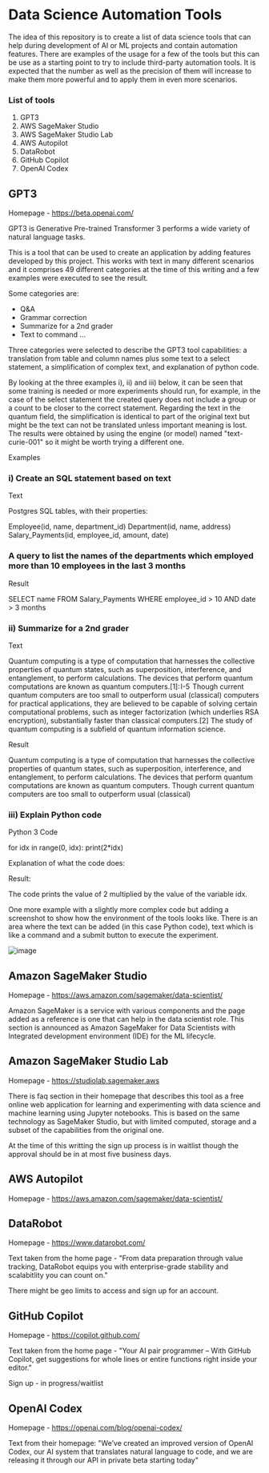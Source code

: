 # Data Science Automation Tools

The idea of this repository is to create a list of data science tools that can help during development of AI or ML projects and contain automation features. There are examples of the usage for a few of the tools but this can be use as a starting point to try to include third-party automation tools.  It is expected that the number as well as the precision of them will increase to make them more powerful and to apply them in even more scenarios.

### List of tools

1. GPT3
2. AWS SageMaker Studio
3. AWS SageMaker Studio Lab
4. AWS Autopilot
5. DataRobot
6. GitHub Copilot
7. OpenAI Codex

## GPT3
Homepage - https://beta.openai.com/

GPT3 is Generative Pre-trained Transformer 3 performs a wide variety of natural language tasks.

This is a tool that can be used to create an application by adding features developed by this project.  This works with text in many different scenarios and it comprises 49 different categories at the time of this writing and a few examples were executed to see the result.

Some categories are:

- Q&A
- Grammar correction
- Summarize for a 2nd grader
- Text to command ...

Three categories were selected to describe the GPT3 tool capabilities: a translation from table and column names plus some text to a select statement, a simplification of complex text, and explanation of python code.  

By looking at the three examples i), ii) and iii) below, it can be seen that some training is needed or more experiments should run, for example, in the case of the select statement the created query does not include a group or a count to be closer to the correct statement.  Regarding the text in the quantum field, the simplification is identical to part of the original text but might be the text can not be translated unless important meaning is lost. The results were obtained by using the engine (or model) named "text-curie-001" so it might be worth trying a different one.

Examples
### i) Create an SQL statement based on text
Text

Postgres SQL tables, with their properties: 

Employee(id, name, department_id) 
Department(id, name, address) 
Salary_Payments(id, employee_id, amount, date) 

### A query to list the names of the departments which employed more than 10 employees in the last 3 months 

Result

SELECT name FROM Salary_Payments WHERE employee_id > 10 AND date > 3 months

### ii) Summarize for a 2nd grader

Text

Quantum computing is a type of computation that harnesses the collective properties of quantum states, such as superposition, interference, and entanglement, to perform calculations. The devices that perform quantum computations are known as quantum computers.[1]: I-5  Though current quantum computers are too small to outperform usual (classical) computers for practical applications, they are believed to be capable of solving certain computational problems, such as integer factorization (which underlies RSA encryption), substantially faster than classical computers.[2] The study of quantum computing is a subfield of quantum information science. 

Result

Quantum computing is a type of computation that harnesses the collective properties of quantum states, such as superposition, interference, and entanglement, to perform calculations. The devices that perform quantum computations are known as quantum computers. Though current quantum computers are too small to outperform usual (classical)

### iii) Explain Python code

Python 3 Code

for idx in range(0, idx):
    print(2*idx)

Explanation of what the code does:

Result:

The code prints the value of 2 multiplied by the value of the variable idx.

One more example with a slightly more complex code but adding a screenshot to show how the environment of the tools looks like.  There is an area where the text can be added (in this case Python code), text which is like a command and a submit button to execute the experiment.

![image](https://user-images.githubusercontent.com/98497219/169658105-65e94ddc-69c6-4e7a-8714-f9b24a26931e.png)


## Amazon SageMaker Studio
Homepage - https://aws.amazon.com/sagemaker/data-scientist/

Amazon SageMaker is a service with various components and the page added as a reference is one that can help in the data scientist role. This section is announced as Amazon SageMaker for Data Scientists with Integrated development environment (IDE) for the ML lifecycle.


## Amazon SageMaker Studio Lab
Homepage - https://studiolab.sagemaker.aws

There is faq section in their homepage that describes this tool as a free online web application for learning and experimenting with data science and machine learning using Jupyter notebooks.  This is based on the same technology as SageMaker Studio, but with limited computed, storage and a subset of the capabilities from the original one.

At the time of this writting the sign up process is in waitlist though the approval should be in at most five business days.

## AWS Autopilot
Homepage - https://aws.amazon.com/sagemaker/data-scientist/

## DataRobot
Homepage - https://www.datarobot.com/

Text taken from the home page - "From data preparation through value tracking, DataRobot equips you with enterprise-grade stability and scalabitlity you can count on."

There might be geo limits to access and sign up for an account.

## GitHub Copilot
Homepage - https://copilot.github.com/

Text taken from the home page - "Your AI pair programmer – With GitHub Copilot, get suggestions for whole lines or entire functions right inside your editor."

Sign up - in progress/waitlist

## OpenAI Codex

Homepage - https://openai.com/blog/openai-codex/

Text from their homepage: "We’ve created an improved version of OpenAI Codex, our AI system that translates natural language to code, and we are releasing it through our API in private beta starting today"






